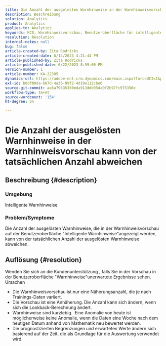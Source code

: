```yaml
---
title: Die Anzahl der ausgelösten Warnhinweise in der Warnhinweisvorschau kann von der tatsächlichen Anzahl abweichen
description: Beschreibung
solution: Analytics
product: Analytics
applies-to: Analytics
keywords: KCS, Warnhinweisvorschau, Benutzeroberfläche für intelligente Warnhinweise, Adobe Analytics
resolution: Resolution
internal-notes: null
bug: false
article-created-by: Zita Rodricks
article-created-date: 6/14/2023 4:21:44 PM
article-published-by: Zita Rodricks
article-published-date: 6/22/2023 8:59:00 PM
version-number: 1
article-number: KA-22305
dynamics-url: https://adobe-ent.crm.dynamics.com/main.aspx?forceUCI=1&pagetype=entityrecord&etn=knowledgearticle&id=76121687-cf0a-ee11-8f6e-6045bd006239
exl-id: b0df09da-667d-4a36-99f2-4d19e112cbe6
source-git-commit: aa6a79635380eda913ddd95da0f2b97fc975356e
workflow-type: tm+mt
source-wordcount: '154'
ht-degree: 5%

---
```


# Die Anzahl der ausgelösten Warnhinweise in der Warnhinweisvorschau kann von der tatsächlichen Anzahl abweichen

## Beschreibung {#description}


### Umgebung

Intelligente Warnhinweise



### <b>Problem/Symptome</b>

Die Anzahl der ausgelösten Warnhinweise, die in der Warnhinweisvorschau auf der Benutzeroberfläche &quot;Intelligente Warnhinweise&quot;angezeigt werden, kann von der tatsächlichen Anzahl der ausgelösten Warnhinweise abweichen.






## Auflösung {#resolution}


Wenden Sie sich an die Kundenunterstützung , falls Sie in der Vorschau in der Benutzeroberfläche &quot;Warnhinweise&quot;unerwartete Ergebnisse sehen.
<br>Ursachen<br>
- Die Warnhinweisvorschau ist nur eine Näherungsanzahl, die je nach Trainings-Daten variiert.
- Die Vorschau ist eine Annäherung. Die Anzahl kann sich ändern, wenn sich die Lookback-Berechnung ändert.
- Warnhinweise sind kurzlebig.  Eine Anomalie von heute ist möglicherweise keine Anomalie, wenn die Daten eine Woche nach dem heutigen Datum anhand von Mathematik neu bewertet werden.
- Die prognostizierten Begrenzungen und erwarteten Werte ändern sich basierend auf der Zeit, die als Grundlage für die Auswertung verwendet wird.
